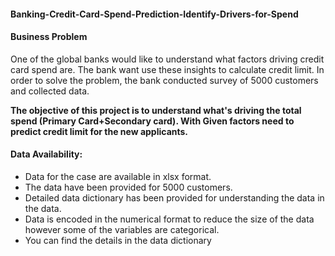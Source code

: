 #### Banking-Credit-Card-Spend-Prediction-Identify-Drivers-for-Spend

#### Business Problem

One of the global banks would like to understand what factors driving credit card spend are. The bank want use these insights to calculate credit limit. In order to solve the problem, the bank conducted survey of 5000 customers and collected data.

**The objective of this project is to understand what's driving the total spend (Primary Card+Secondary card). With Given factors need to predict credit limit for the new applicants.**

#### Data Availability:
- Data for the case are available in xlsx format.
- The data have been provided for 5000 customers.
- Detailed data dictionary has been provided for understanding the data in the data.
- Data is encoded in the numerical format to reduce the size of the data however some of the variables are categorical. 
- You can find the details in the data dictionary
